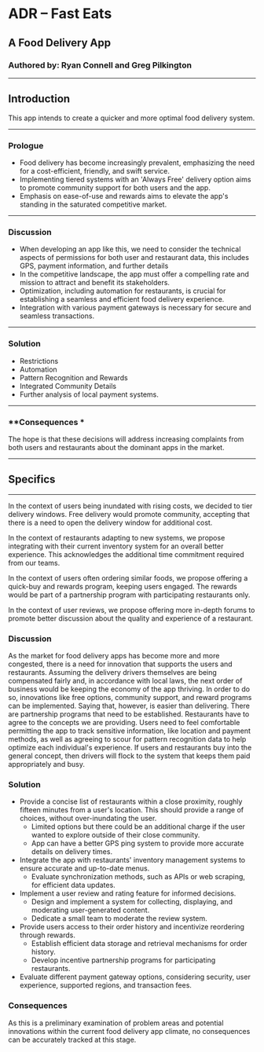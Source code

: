 # ADR – Fast Eats 
## A Food Delivery App
### Authored by: Ryan Connell and Greg Pilkington

---

## Introduction

This app intends to create a quicker and more optimal food delivery system.

---

### Prologue 

- Food delivery has become increasingly prevalent, emphasizing the need for a cost-efficient, friendly, and swift service.
- Implementing tiered systems with an 'Always Free' delivery option aims to promote community support for both users and the app.
- Emphasis on ease-of-use and rewards aims to elevate the app's standing in the saturated competitive market.

---

### **Discussion**

- When developing an app like this, we need to consider the technical aspects of permissions for both user and restaurant data, this includes GPS, payment information, and further details
- In the competitive landscape, the app must offer a compelling rate and mission to attract and benefit its stakeholders.
- Optimization, including automation for restaurants, is crucial for establishing a seamless and efficient food delivery experience.
- Integration with various payment gateways is necessary for secure and seamless transactions.

---

### **Solution**

- Restrictions
- Automation
- Pattern Recognition and Rewards
- Integrated Community Details
- Further analysis of local payment systems.

---

### **Consequences *

The hope is that these decisions will address increasing complaints from both users and restaurants about the dominant apps in the market.

---

## Specifics

---

In the context of users being inundated with rising costs, we decided to tier delivery windows. Free delivery would promote community, accepting that there is a need to open the delivery window for additional cost.

In the context of restaurants adapting to new systems, we propose integrating with their current inventory system for an overall better experience. This acknowledges the additional time commitment required from our teams.

In the context of users often ordering similar foods, we propose offering a quick-buy and rewards program, keeping users engaged. The rewards would be part of a partnership program with participating restaurants only.

In the context of user reviews, we propose offering more in-depth forums to promote better discussion about the quality and experience of a restaurant.

### Discussion

As the market for food delivery apps has become more and more congested, there is a need for innovation that
supports the users and restaurants. Assuming the delivery drivers themselves are being compensated fairly 
and, in accordance with local laws, the next order of business would be keeping the economy of the app thriving.
In order to do so, innovations like free options, community support, and reward programs can be implemented.
Saying that, however, is easier than delivering. There are partnership programs that need to be established.
Restaurants have to agree to the concepts we are providing. Users need to feel comfortable permitting the app
to track sensitive information, like location and payment methods, as well as agreeing to scour for pattern
recognition data to help optimize each individual's experience. If users and restaurants buy into the general
concept, then drivers will flock to the system that keeps them paid appropriately and busy.

### Solution

- Provide a concise list of restaurants within a close proximity, roughly fifteen minutes from a user's location. This should provide a range of choices, without over-inundating the user. 
	- Limited options but there could be an additional charge if the user wanted to explore outside of their close community.
	- App can have a better GPS ping system to provide more accurate details on delivery times.
- Integrate the app with restaurants' inventory management systems to ensure accurate and up-to-date menus.
	- Evaluate synchronization methods, such as APIs or web scraping, for efficient data updates.
- Implement a user review and rating feature for informed decisions.
	- Design and implement a system for collecting, displaying, and moderating user-generated content.
	- Dedicate a small team to moderate the review system.
- Provide users access to their order history and incentivize reordering through rewards.
	- Establish efficient data storage and retrieval mechanisms for order history.
	- Develop incentive partnership programs for participating restaurants.
- Evaluate different payment gateway options, considering security, user experience, supported regions, and transaction fees.

### Consequences

As this is a preliminary examination of problem areas and potential innovations within the current food delivery app climate, no consequences can be accurately tracked at this stage.
